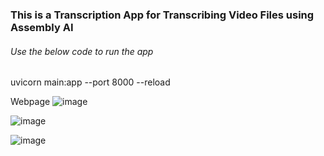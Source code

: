 ### This is a Transcription App for Transcribing Video Files using Assembly AI

###### Use the below code to run the app
uvicorn main:app --port 8000 --reload

Webpage
![image](https://user-images.githubusercontent.com/98326079/155324194-a89e90f4-c53c-456e-8b09-59caf10d2feb.png)

![image](https://user-images.githubusercontent.com/98326079/155324004-c4026171-fafc-460f-84bb-1346a4326b49.png)

![image](https://user-images.githubusercontent.com/98326079/155324060-6e203bd8-791b-45d6-99d9-5e3bb358bdd8.png)
